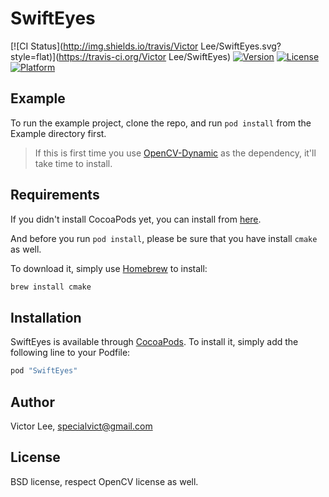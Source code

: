 # SwiftEyes

[![CI Status](http://img.shields.io/travis/Victor Lee/SwiftEyes.svg?style=flat)](https://travis-ci.org/Victor Lee/SwiftEyes)
[![Version](https://img.shields.io/cocoapods/v/SwiftEyes.svg?style=flat)](http://cocoapods.org/pods/SwiftEyes)
[![License](https://img.shields.io/cocoapods/l/SwiftEyes.svg?style=flat)](http://cocoapods.org/pods/SwiftEyes)
[![Platform](https://img.shields.io/cocoapods/p/SwiftEyes.svg?style=flat)](http://cocoapods.org/pods/SwiftEyes)

## Example

To run the example project, clone the repo, and run `pod install` from the Example directory first.

> If this is first time you use [OpenCV-Dynamic](https://github.com/Legoless/OpenCV-Dynamic) as the dependency, it'll take time to install.

## Requirements

If you didn't install CocoaPods yet, you can install from [here](https://cocoapods.org/).

And before you run `pod install`, please be sure that you have install `cmake` as well.

To download it, simply use [Homebrew](https://brew.sh/) to install:

```ruby
brew install cmake
```

## Installation

SwiftEyes is available through [CocoaPods](http://cocoapods.org). To install
it, simply add the following line to your Podfile:

```ruby
pod "SwiftEyes"
```

## Author

Victor Lee, specialvict@gmail.com

## License

BSD license, respect OpenCV license as well.

